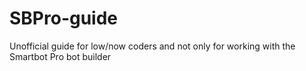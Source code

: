 # SBPro-guide
Unofficial guide for low/now coders and not only for working with the Smartbot Pro bot builder
